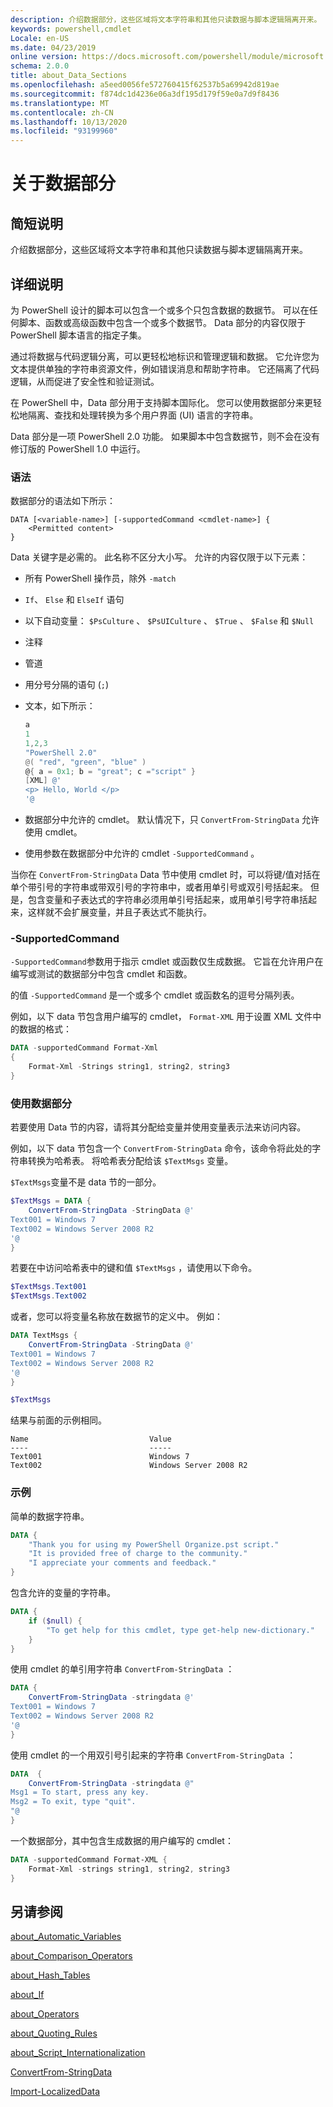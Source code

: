 ```yaml
---
description: 介绍数据部分，这些区域将文本字符串和其他只读数据与脚本逻辑隔离开来。
keywords: powershell,cmdlet
Locale: en-US
ms.date: 04/23/2019
online version: https://docs.microsoft.com/powershell/module/microsoft.powershell.core/about/about_data_sections?view=powershell-7.1&WT.mc_id=ps-gethelp
schema: 2.0.0
title: about_Data_Sections
ms.openlocfilehash: a5eed0056fe572760415f62537b5a69942d819ae
ms.sourcegitcommit: f874dc1d4236e06a3df195d179f59e0a7d9f8436
ms.translationtype: MT
ms.contentlocale: zh-CN
ms.lasthandoff: 10/13/2020
ms.locfileid: "93199960"
---
```

# <a name="about-data-sections"></a>关于数据部分

## <a name="short-description"></a>简短说明
介绍数据部分，这些区域将文本字符串和其他只读数据与脚本逻辑隔离开来。

## <a name="long-description"></a>详细说明

为 PowerShell 设计的脚本可以包含一个或多个只包含数据的数据节。 可以在任何脚本、函数或高级函数中包含一个或多个数据节。 Data 部分的内容仅限于 PowerShell 脚本语言的指定子集。

通过将数据与代码逻辑分离，可以更轻松地标识和管理逻辑和数据。 它允许您为文本提供单独的字符串资源文件，例如错误消息和帮助字符串。 它还隔离了代码逻辑，从而促进了安全性和验证测试。

在 PowerShell 中，Data 部分用于支持脚本国际化。
您可以使用数据部分来更轻松地隔离、查找和处理转换为多个用户界面 (UI) 语言的字符串。

Data 部分是一项 PowerShell 2.0 功能。 如果脚本中包含数据节，则不会在没有修订版的 PowerShell 1.0 中运行。

### <a name="syntax"></a>语法

数据部分的语法如下所示：

```
DATA [<variable-name>] [-supportedCommand <cmdlet-name>] {
    <Permitted content>
}
```

Data 关键字是必需的。 此名称不区分大小写。 允许的内容仅限于以下元素：

- 所有 PowerShell 操作员，除外 `-match`
- `If`、 `Else` 和 `ElseIf` 语句
- 以下自动变量： `$PsCulture` 、 `$PsUICulture` 、 `$True` 、 `$False` 和 `$Null`
- 注释
- 管道
- 用分号分隔的语句 (`;`) 
- 文本，如下所示：

  ```powershell
  a
  1
  1,2,3
  "PowerShell 2.0"
  @( "red", "green", "blue" )
  @{ a = 0x1; b = "great"; c ="script" }
  [XML] @'
  <p> Hello, World </p>
  '@
  ```

- 数据部分中允许的 cmdlet。 默认情况下，只 `ConvertFrom-StringData` 允许使用 cmdlet。
- 使用参数在数据部分中允许的 cmdlet `-SupportedCommand` 。

当你在 `ConvertFrom-StringData` Data 节中使用 cmdlet 时，可以将键/值对括在单个带引号的字符串或带双引号的字符串中，或者用单引号或双引号括起来。 但是，包含变量和子表达式的字符串必须用单引号括起来，或用单引号字符串括起来，这样就不会扩展变量，并且子表达式不能执行。

### <a name="-supportedcommand"></a>-SupportedCommand

`-SupportedCommand`参数用于指示 cmdlet 或函数仅生成数据。 它旨在允许用户在编写或测试的数据部分中包含 cmdlet 和函数。

的值 `-SupportedCommand` 是一个或多个 cmdlet 或函数名的逗号分隔列表。

例如，以下 data 节包含用户编写的 cmdlet， `Format-XML` 用于设置 XML 文件中的数据的格式：

```powershell
DATA -supportedCommand Format-Xml
{
    Format-Xml -Strings string1, string2, string3
}
```

### <a name="using-a-data-section"></a>使用数据部分

若要使用 Data 节的内容，请将其分配给变量并使用变量表示法来访问内容。

例如，以下 data 节包含一个 `ConvertFrom-StringData` 命令，该命令将此处的字符串转换为哈希表。 将哈希表分配给该 `$TextMsgs` 变量。

`$TextMsgs`变量不是 data 节的一部分。

```powershell
$TextMsgs = DATA {
    ConvertFrom-StringData -StringData @'
Text001 = Windows 7
Text002 = Windows Server 2008 R2
'@
}
```

若要在中访问哈希表中的键和值 `$TextMsgs` ，请使用以下命令。

```powershell
$TextMsgs.Text001
$TextMsgs.Text002
```

或者，您可以将变量名称放在数据节的定义中。 例如：

```powershell
DATA TextMsgs {
    ConvertFrom-StringData -StringData @'
Text001 = Windows 7
Text002 = Windows Server 2008 R2
'@
}

$TextMsgs
```

结果与前面的示例相同。

```Output
Name                           Value
----                           -----
Text001                        Windows 7
Text002                        Windows Server 2008 R2
```

### <a name="examples"></a>示例

简单的数据字符串。

```powershell
DATA {
    "Thank you for using my PowerShell Organize.pst script."
    "It is provided free of charge to the community."
    "I appreciate your comments and feedback."
}
```

包含允许的变量的字符串。

```powershell
DATA {
    if ($null) {
        "To get help for this cmdlet, type get-help new-dictionary."
    }
}
```

使用 cmdlet 的单引用字符串 `ConvertFrom-StringData` ：

```powershell
DATA {
    ConvertFrom-StringData -stringdata @'
Text001 = Windows 7
Text002 = Windows Server 2008 R2
'@
}
```

使用 cmdlet 的一个用双引号引起来的字符串 `ConvertFrom-StringData` ：

```powershell
DATA  {
    ConvertFrom-StringData -stringdata @"
Msg1 = To start, press any key.
Msg2 = To exit, type "quit".
"@
}
```

一个数据部分，其中包含生成数据的用户编写的 cmdlet：

```powershell
DATA -supportedCommand Format-XML {
    Format-Xml -strings string1, string2, string3
}
```

## <a name="see-also"></a>另请参阅

[about_Automatic_Variables](about_Automatic_Variables.md)

[about_Comparison_Operators](about_Comparison_Operators.md)

[about_Hash_Tables](about_Hash_Tables.md)

[about_If](about_If.md)

[about_Operators](about_Operators.md)

[about_Quoting_Rules](about_Quoting_Rules.md)

[about_Script_Internationalization](about_Script_Internationalization.md)

[ConvertFrom-StringData](xref:Microsoft.PowerShell.Utility.ConvertFrom-StringData)

[Import-LocalizedData](xref:Microsoft.PowerShell.Utility.Import-LocalizedData)

